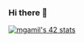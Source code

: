 ### Hi there 👋

[![mgamil's 42 stats](https://badge42.vercel.app/api/v2/clabsaoey00110fjkilpbo5ke/stats?cursusId=21&coalitionId=piscine)](https://github.com/JaeSeoKim/badge42)
